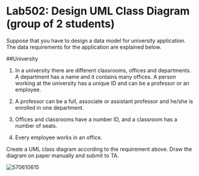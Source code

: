 ﻿# Lab502: Design UML Class Diagram (group of 2 students)

Suppose that you have to design a data model for university application. The data requirements for the application are explained below.

##University

1. In a university there are different classrooms, offices and departments. A department has a name and it contains many offices. A person working at the university has a unique ID and can be a professor or an employee.

2. A professor can be a full, associate or assistant professor and he/she is enrolled in one department.

3. Offices and classrooms have a number ID, and a classroom has a number of seats.

4. Every employee works in an office.

Create a UML class diagram according to the requirement above. Draw the diagram on paper manually and submit to TA.

![570610615](https://scontent-sin1-1.xx.fbcdn.net/hphotos-xta1/v/l/t34.0-12/12067216_1090086667708981_1081422703_n.jpg?oh=33393ed3eed782b2635142e101dd8603&oe=5610EE51)
